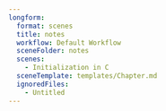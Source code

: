 ```yaml
---
longform:
  format: scenes
  title: notes
  workflow: Default Workflow
  sceneFolder: notes 
  scenes:
    - Initialization in C
  sceneTemplate: templates/Chapter.md
  ignoredFiles:
    - Untitled
---
```

